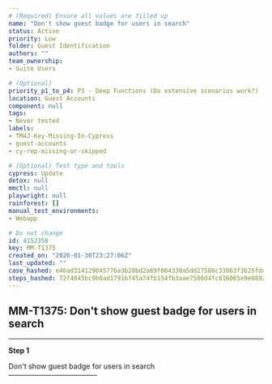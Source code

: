 ```yaml
---
# (Required) Ensure all values are filled up
name: "Don't show guest badge for users in search"
status: Active
priority: Low
folder: Guest Identification
authors: ""
team_ownership: 
- Suite Users

# (Optional)
priority_p1_to_p4: P3 - Deep Functions (Do extensive scenarios work?)
location: Guest Accounts
component: null
tags: 
- Never tested
labels: 
- TM4J-Key-Missing-In-Cypress
- guest-accounts
- cy-rep-missing-or-skipped

# (Optional) Test type and tools
cypress: Update
detox: null
mmctl: null
playwright: null
rainforest: []
manual_test_environments: 
- Webapp

# Do not change
id: 4152358
key: MM-T1375
created_on: "2020-01-30T23:27:06Z"
last_updated: ""
case_hashed: e46ad314129045776a3b20bd2a69f004330a5dd27586c33063f3b25fdd2ae75cb005dfff482af90badeede67fc58d4b2
steps_hashed: 72f4045bc9b8ad1791bf45a74fb154fb3aae7508d4fc816065e9e0892f9a4c425c39d9509d86a4ad88fc73052c657485
---
```


<!-- (Auto-generated) Based on frontmatter's "key" and "name" -->

## MM-T1375: Don't show guest badge for users in search

---

**Step 1**

Don't show guest badge for users in search\
–––––––––––––––––––––––––
